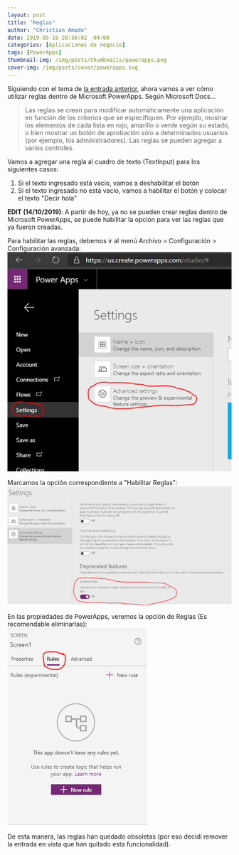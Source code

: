 ```yaml
---
layout: post
title: "Reglas"
author: "Christian Amado"
date: 2019-05-16 20:36:02 -04:00
categories: [Aplicaciones de negocio]
tags: [PowerApps]
thumbnail-img: /img/posts/thumbnails/powerapps.png
cover-img: /img/posts/cover/powerapps.svg
---
```


Siguiendo con el tema de [la entrada anterior](/2019/05/controles/), ahora vamos a ver cómo utilizar reglas dentro de Microsoft PowerApps. Según Microsoft Docs...

> Las reglas se crean para modificar automáticamente una aplicación en función de los criterios que se especifiquen. Por ejemplo, mostrar los elementos de cada lista en rojo, amarillo o verde según su estado, o bien mostrar un botón de aprobación sólo a determinados usuarios (por ejemplo, los administradores). Las reglas se pueden agregar a varios controles.

<!--more-->

Vamos a agregar una regla al cuadro de texto (TextInput) para los siguientes casos:
1. Si el texto ingresado está vacío, vamos a deshabilitar el botón
2. Si el texto ingresado no está vacío, vamos a habilitar el botón y colocar el texto "Decir hola"

**EDIT (14/10/2019)**: A partir de hoy, ya no se pueden crear reglas dentro de Microsoft PowerApps, se puede habilitar la opción para ver las reglas que ya fueron creadas.

Para habilitar las reglas, debemos ir al menú Archivo > Configuración > Configuración avanzada:  
![](/img/posts/migrated/2019/05/1-2.png)  

Marcamos la opción correspondiente a "Habilitar Reglas":  
![](/img/posts/migrated/2019/05/2-2.png)  

En las propiedades de PowerApps, veremos la opción de Reglas (Es recomendable eliminarlas):  
![](/img/posts/migrated/2019/05/3-2.png)  

De esta manera, las reglas han quedado obsoletas (por eso decidí remover la entrada en vista que han quitado esta funcionalidad).